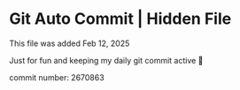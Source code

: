 # Git Auto Commit | Hidden File

This file was added Feb 12, 2025

Just for fun and keeping my daily git commit active 🤪

commit number: 2670863
